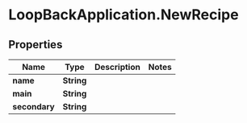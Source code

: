 # LoopBackApplication.NewRecipe

## Properties

Name | Type | Description | Notes
------------ | ------------- | ------------- | -------------
**name** | **String** |  | 
**main** | **String** |  | 
**secondary** | **String** |  | 


